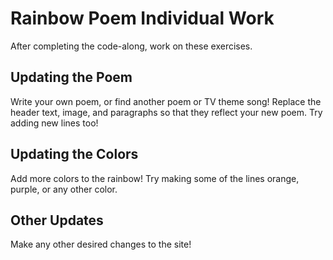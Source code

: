 # Rainbow Poem Individual Work
After completing the code-along, work on these exercises.

## Updating the Poem
Write your own poem, or find another poem or TV theme song! Replace the header text, image, and paragraphs so that they reflect your new poem. Try adding new lines too!

## Updating the Colors
Add more colors to the rainbow! Try making some of the lines orange, purple, or any other color.

## Other Updates
Make any other desired changes to the site!